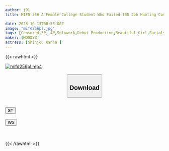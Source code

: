 ```yaml
---
author: j91
title: MIFD-256 A Female College Student Who Failed 100 Job Hunting Companies' Last Hope Is To Become An AV Actress! ! If I Can't Become An AV Actress, I'll Have To Go Back To The Countryside (crying) An Art College Student Who Wants A Job Offer Quickly Makes Her Job Hunting Debut As An AV Actress Kanna Shinjo

date: 2023-10-13T00:55:00Z
image: "mifd256pl.jpg"
tags: [Censored,3P, 4P,Solowork,Debut Production,Beautiful Girl,Facials,Slender	]
maker: [MOODYZ]
actress: [Shinjou Kanna ]
---
```



{{< rawhtml >}}

<div class="video" data-videoid="Jeky69Ykd3SjWzl">
    <a href="javascript:;">
        <img src="https://my.j91.asia/posts/mifd256pl/mifd256pl.jpg" width="WIDTH" height="HEIGHT" alt="mifd256pl.mp4" loading="lazy">
    </a>
</div>

<script type="text/javascript" src="https://j91.asia/asset/on-demand-st.js"></script>

<br>
  <link rel="stylesheet" href="https://j91.asia/asset/bs5.css">
  
  <center>
  <button class="btn btn-primary" type="button" data-bs-toggle="collapse" data-bs-target=".multi-collapse" aria-expanded="false" aria-controls="multiCollapseExample1 multiCollapseExample2"><h2>Download</h2></button></center>
</p>
<div class="row">
  <div class="col">
    <div class="collapse multi-collapse" id="multiCollapseExample1">
      <div class="card card-body">
	      	      <br>
<div class="buttons">  
<a href="https://streamtape.to/v/Jeky69Ykd3SjWzl"><button class="btn-hover color-3"><i class="fa fa-download"></i> ST</button></a></div>
    </div>
  </div>
</div>
  <div class="col">
    <div class="collapse multi-collapse" id="multiCollapseExample2">
      <div class="card card-body">
	      <br>
<div class="buttons">
    <a href="https://wolfstream.tv/qcmk6ugyv10l"><button class="btn-hover color-9"><i class="fa fa-download"></i> WS</button></a></div>
<br><br>
      </div>
    </div>
  </div>
</div>

{{< /rawhtml >}}
